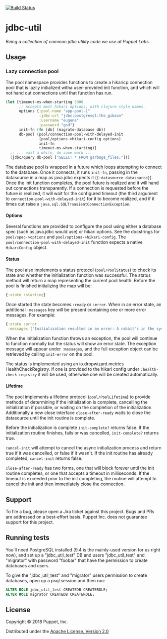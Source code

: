 [![Build Status](https://travis-ci.org/puppetlabs/jdbc-util.png?branch=master)](https://travis-ci.org/puppetlabs/jdbc-util)

# jdbc-util

_Being a collection of common jdbc utility code we use at Puppet
Labs._

## Usage

### Lazy connection pool

The pool namespace provides functions to create a hikaricp connection pool that
is lazily initialized witha user-provided init function, and which will not hand
out connections until that function has run.

```clojure
(let [timeout-ms-when-starting 5000
      ;; Accepts most hikari options, with clojure style names.
      options {:pool-name "app-pool-1"
               :jdbc-url "jdbc:postgresql:the_gibson"
               :username "eugene"
               :password "god"}
      init-fn (fn [db] (migrate-database db))
      db-pool (pool/connection-pool-with-delayed-init
               (pool/options->hikari-config options)
               init-fn
               timeout-ms-when-starting)]
  ;; ... wait a while, do some work ...
  (jdbc/query db-pool ["SELECT * FROM garbage_files;"]))
```

The database pool is wrapped in a future which loops attempting to connect to
the database. Once it connects, it runs `init-fn`, passing in the datasource in
a map as java.jdbc expects it (`{:datasource datasource}`). Once the init
function completes, the pool future is realized and it will hand out connections
transparently. If a connection is requested before the future is realized, it
will wait for the configured timeout (the third argument to
`connection-pool-with-delayed-init`) for it to become realized, and if it times
out raise a `java.sql.SQLTransientConnectionException`.

#### Options

Several functions are provided to configure the pool using either a database
spec (such as java.jdbc would use) or hikari options. See the docstrings for
`pool/spec->options` and `pool/options->hikari-config`. The
`pool/connection-pool-with-delayed-init` function expects a native
`HikariConfig` object.

#### Status

The pool also implements a status protocol (`pool/PoolStatus`) to check its
state and whether the initialization function was successful. The status method
will return a map representing the current pool health. Before the pool is
finished initializing the map will be:

```clojure
{:state :starting}
```

Once started the state becomes `:ready` or `:error`. When in an error state, an
additional `:messages` key will be present containing one or more error
messages. For example:

```clojure
{:state :error
 :messages ["Initialization resulted in an error: A rabbit's in the system."]}
```

When the initialization function throws an exception, the pool will continue to
function normally but the status will show an error state. The exception message
will appear under `:messages`, and the full exception object can be retrieved by
calling `init-error` on the pool.

The status is implemented using an io.dropwizard.metrics HealthCheckRegistry. If
one is provided to the hikari config under `:health-check-registry` it will be
used, otherwise one will be created automatically.

#### Lifetime

The pool implements a lifetime protocol (`pool/PoolLifetime`) to provide methods
of determining if the initialization is complete, cancelling the initialization
if possible, or waiting on the completion of the initialization.  Additionally
a new close interface `close-after-ready` waits to close the datasource until
the init routine is complete.

Before the initialization is complete `init-complete?` returns false.  If the
initialization routine finishes, fails or was cancelled, `init-complete?` returns
true.

`cancel-init` will attempt to cancel the async initialization process and return
true if it was cancelled, or false if it wasn't.  If the init routine has already
completed, `cancel-init` returns false.

`close-after-ready` has two forms, one that will block forever until the init
routine completes, or one that accepts a timeout in milliseconds.  If the
timeout is exceeded prior to the init completing, the routine will attempt to cancel
the init and then immediately close the connection.

## Support

To file a bug, please open a Jira ticket against this project. Bugs and PRs are
addressed on a best-effort basis. Puppet Inc. does not guarantee support for
this project.

## Running tests
You'll need PostgreSQL installed (9.4 is the mainly-used version for us right
now), and set up a "jdbc_util_test" DB and users "jdbc_util_test" and "migrator"
with password "foobar" that have the permission to create databases and users.

To give the "jdbc_util_test" and "migrator" users permission to create databases, open up a psql
session and then run:
```sql
ALTER ROLE jdbc_util_test CREATEDB CREATEROLE;
ALTER ROLE migrator CREATEDB CREATEROLE;
```

## License

Copyright © 2018 Puppet, Inc.

Distributed under the [Apache License, Version 2.0](http://www.apache.org/licenses/LICENSE-2.0.html)
